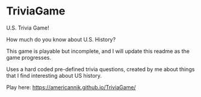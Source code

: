 # TriviaGame

U.S. Trivia Game!

How much do you know about U.S. History?

This game is playable but incomplete, and I will update this readme as the game progresses.

Uses a hard coded pre-defined trivia questions, created by me about things that I find interesting about US history.

Play here: https://americannik.github.io/TriviaGame/
